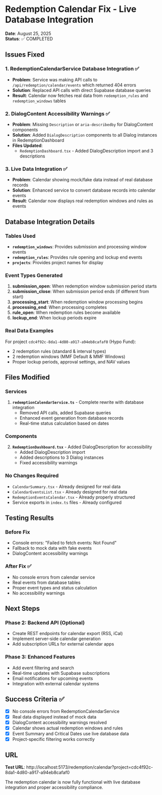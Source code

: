 # Redemption Calendar Fix - Live Database Integration

**Date**: August 25, 2025  
**Status**: ✅ COMPLETED

## Issues Fixed

### 1. RedemptionCalendarService Database Integration ✅
- **Problem**: Service was making API calls to `/api/redemption/calendar/events` which returned 404 errors
- **Solution**: Replaced API calls with direct Supabase database queries
- **Result**: Calendar now fetches real data from `redemption_rules` and `redemption_windows` tables

### 2. DialogContent Accessibility Warnings ✅
- **Problem**: Missing `Description` or `aria-describedby` for DialogContent components
- **Solution**: Added `DialogDescription` components to all Dialog instances in RedemptionDashboard
- **Files Updated**: 
  - `RedemptionDashboard.tsx` - Added DialogDescription import and 3 descriptions

### 3. Live Data Integration ✅
- **Problem**: Calendar showing mock/fake data instead of real database records
- **Solution**: Enhanced service to convert database records into calendar events
- **Result**: Calendar now displays real redemption windows and rules as events

## Database Integration Details

### Tables Used
- **`redemption_windows`**: Provides submission and processing window events
- **`redemption_rules`**: Provides rule opening and lockup end events
- **`projects`**: Provides project names for display

### Event Types Generated
1. **submission_open**: When redemption window submission period starts
2. **submission_close**: When submission period ends (if different from start)
3. **processing_start**: When redemption window processing begins
4. **processing_end**: When processing completes
5. **rule_open**: When redemption rules become available
6. **lockup_end**: When lockup periods expire

### Real Data Examples
For project `cdc4f92c-8da1-4d80-a917-a94eb8cafaf0` (Hypo Fund):
- 2 redemption rules (standard & interval types)
- 2 redemption windows (MMF Default & MMF Windows)
- Proper lockup periods, approval settings, and NAV values

## Files Modified

### Services
1. **`redemptionCalendarService.ts`** - Complete rewrite with database integration
   - Removed API calls, added Supabase queries
   - Enhanced event generation from database records
   - Real-time status calculation based on dates

### Components
2. **`RedemptionDashboard.tsx`** - Added DialogDescription for accessibility
   - Added DialogDescription import
   - Added descriptions to 3 Dialog instances
   - Fixed accessibility warnings

### No Changes Required
- `CalendarSummary.tsx` - Already designed for real data
- `CalendarEventsList.tsx` - Already designed for real data
- `RedemptionEventsCalendar.tsx` - Already properly structured
- Service exports in `index.ts` files - Already configured

## Testing Results

### Before Fix
- Console errors: "Failed to fetch events: Not Found"
- Fallback to mock data with fake events
- DialogContent accessibility warnings

### After Fix ✅
- No console errors from calendar service
- Real events from database tables
- Proper event types and status calculation
- No accessibility warnings

## Next Steps

### Phase 2: Backend API (Optional)
- Create REST endpoints for calendar export (RSS, iCal)
- Implement server-side calendar generation
- Add subscription URLs for external calendar apps

### Phase 3: Enhanced Features
- Add event filtering and search
- Real-time updates with Supabase subscriptions
- Email notifications for upcoming events
- Integration with external calendar systems

## Success Criteria ✅

- [x] No console errors from RedemptionCalendarService
- [x] Real data displayed instead of mock data
- [x] DialogContent accessibility warnings resolved
- [x] Calendar shows actual redemption windows and rules
- [x] Event Summary and Critical Dates use live database data
- [x] Project-specific filtering works correctly

## URL
**Test URL**: http://localhost:5173/redemption/calendar?project=cdc4f92c-8da1-4d80-a917-a94eb8cafaf0

The redemption calendar is now fully functional with live database integration and proper accessibility compliance.
